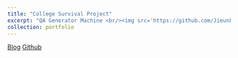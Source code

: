 ```yaml
---
title: "College Survival Project"
excerpt: "QA Generator Machine <br/><img src='https://github.com/JieunLim1/college_survival/raw/main/image.png'>"
collection: portfolio
---
```


[Blog](https://jieunlim1.github.io//posts/jieun-blog-post-1/)
[Github](https://github.com/JieunLim1/college_survival)
